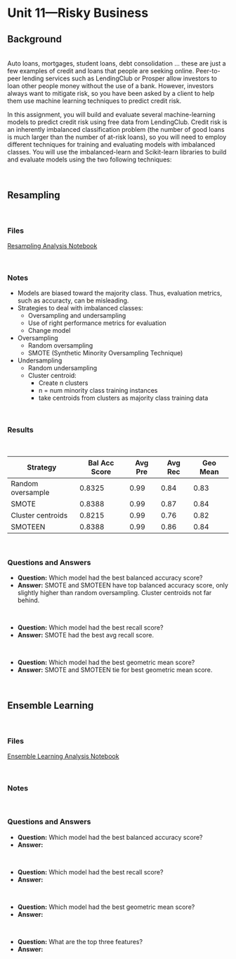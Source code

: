 # Unit 11—Risky Business

## Background
<br>
Auto loans, mortgages, student loans, debt consolidation ... these are just a few examples of credit and loans that people are seeking online. Peer-to-peer lending services such as LendingClub or Prosper allow investors to loan other people money without the use of a bank. However, investors always want to mitigate risk, so you have been asked by a client to help them use machine learning techniques to predict credit risk.

In this assignment, you will build and evaluate several machine-learning models to predict credit risk using free data from LendingClub. Credit risk is an inherently imbalanced classification problem (the number of good loans is much larger than the number of at-risk loans), so you will need to employ different techniques for training and evaluating models with imbalanced classes. You will use the imbalanced-learn and Scikit-learn libraries to build and evaluate models using the two following techniques:

<br>

## Resampling

<br>

### Files
[Resampling Analysis Notebook](credit_risk_resampling.ipynb)

<br>

### Notes
* Models are biased toward the majority class. Thus, evaluation metrics, such as accuracty, can be misleading.
* Strategies to deal with imbalanced classes:
    * Oversampling and undersampling
    * Use of right performance metrics for evaluation
    * Change model
* Oversampling
    * Random oversampling
    * SMOTE (Synthetic Minority Oversampling Technique)
* Undersampling
    * Random undersampling
    * Cluster centroid: 
        * Create n clusters 
        * n = num minority class training instances
        * take centroids from clusters as majority class training data

<br>

### Results

<br>

| Strategy              | Bal Acc Score | Avg Pre   | Avg Rec   | Geo Mean  |
| --------------------- | ------------- | --------- | --------- | --------- |
| Random oversample     | 0.8325        | 0.99      | 0.84      | 0.83      |
| SMOTE                 | 0.8388        | 0.99      | 0.87      | 0.84      |
| Cluster centroids     | 0.8215        | 0.99      | 0.76      | 0.82      |
| SMOTEEN               | 0.8388        | 0.99      | 0.86      | 0.84      |

<br>

### Questions and Answers

* <strong>Question:</strong> Which model had the best balanced accuracy score?
* <strong>Answer:</strong> SMOTE and SMOTEEN have top balanced accuracy score, only slightly higher than random oversampling. Cluster centroids not far behind.

<br>

* <strong>Question:</strong> Which model had the best recall score?
* <strong>Answer:</strong> SMOTE had the best avg recall score.

<br>

* <strong>Question:</strong> Which model had the best geometric mean score?
* <strong>Answer:</strong> SMOTE and SMOTEEN tie for best geometric mean score.

<br>

## Ensemble Learning

<br>

### Files
[Ensemble Learning Analysis Notebook](credit_risk_ensemble.ipynb)

<br>

### Notes

<br>

### Questions and Answers

* <strong>Question:</strong> Which model had the best balanced accuracy score?
* <strong>Answer:</strong> 

<br>

* <strong>Question:</strong> Which model had the best recall score?
* <strong>Answer:</strong> 

<br>

* <strong>Question:</strong> Which model had the best geometric mean score?
* <strong>Answer:</strong> 

<br>

* <strong>Question:</strong> What are the top three features?
* <strong>Answer:</strong> 

<br>